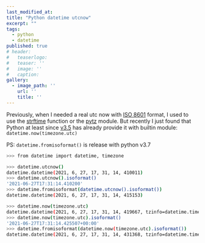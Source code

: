 ```yaml
---
last_modified_at:
title: "Python datetime utcnow"
excerpt: ""
tags:
  - python
  - datetime
published: true
# header:
#   teaserlogo:
#   teaser: ''
#   image: ''
#   caption:
gallery:
  - image_path: ''
    url: ''
    title: ''
---
```


Previously, when I needed a real utc now with [ISO 8601](https://en.wikipedia.org/wiki/ISO_8601) format, I used to use the [strftime](https://docs.python.org/3.9/library/datetime.html#datetime.date.strftime) function or the [pytz](https://pypi.org/project/pytz/) module. But recently I just found that Python at least since [v3.5](https://docs.python.org/3.5/library/datetime.html#datetime.datetime.utcnow) has already provide it with builtin module: `datetime.now(timezone.utc)`

PS: `datetime.fromisoformat()` is release with python v3.7

```bash
>>> from datetime import datetime, timezone

>>> datetime.utcnow()
datetime.datetime(2021, 6, 27, 17, 31, 14, 410011)
>>> datetime.utcnow().isoformat()
'2021-06-27T17:31:14.410200'
>>> datetime.fromisoformat(datetime.utcnow().isoformat())
datetime.datetime(2021, 6, 27, 17, 31, 14, 415153)

>>> datetime.now(timezone.utc)
datetime.datetime(2021, 6, 27, 17, 31, 14, 419667, tzinfo=datetime.timezone.utc)
>>> datetime.now(timezone.utc).isoformat()
'2021-06-27T17:31:14.425507+00:00'
>>> datetime.fromisoformat(datetime.now(timezone.utc).isoformat())
datetime.datetime(2021, 6, 27, 17, 31, 14, 431368, tzinfo=datetime.timezone.utc)
```
